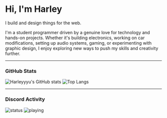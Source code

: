 # Hi, I'm Harley

I build and design things for the web.

I'm a student programmer driven by a genuine love for technology and hands-on projects. Whether it's building electronics, working on car modifications, setting up audio systems, gaming, or experimenting with graphic design, I enjoy exploring new ways to push my skills and creativity further.

---

### GitHub Stats
![Harleyyyu's GitHub stats](https://github-readme-stats.vercel.app/api?username=Harleythetech&show_icons=true&theme=github_dark)   ![Top Langs](https://github-readme-stats.vercel.app/api/top-langs/?username=Harleythetech&layout=compact&theme=github_dark)


---

### Discord Activity  
![status](https://api.statusbadges.me/badge/status/738289759545327627?style=for-the-badge) 
![playing](https://api.statusbadges.me/badge/playing/738289759545327627?style=for-the-badge)
